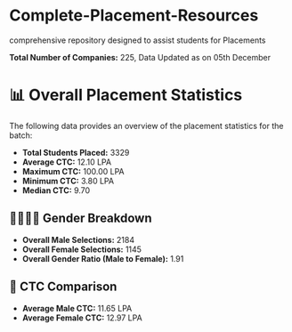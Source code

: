 # Complete-Placement-Resources
comprehensive repository designed to assist students for Placements

**Total Number of Companies:** 225,  Data Updated as on 05th December




# 📊 Overall Placement Statistics  

The following data provides an overview of the placement statistics for the batch:  

- **Total Students Placed:** 3329  
- **Average CTC:** 12.10 LPA  
- **Maximum CTC:** 100.00 LPA  
- **Minimum CTC:** 3.80 LPA  
- **Median CTC:** 9.70 

## 👩‍🎓👨‍🎓 Gender Breakdown  

- **Overall Male Selections:** 2184  
- **Overall Female Selections:** 1145  
- **Overall Gender Ratio (Male to Female):** 1.91  

## 💼 CTC Comparison  

- **Average Male CTC:** 11.65 LPA  
- **Average Female CTC:** 12.97 LPA  


			


